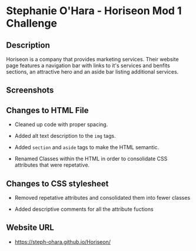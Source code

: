 # Stephanie O'Hara - Horiseon Mod 1 Challenge

## Description

Horiseon is a company that provides marketing services. Their website page features a navigation bar with links to it's services and benfits sections, an attractive hero and an aside bar listing additional services. 

## Screenshots


## Changes to HTML File

* Cleaned up code with proper spacing.

* Added alt text description to the ``` img ``` tags.

* Added ``` section ``` and ``` aside ``` tags to make the HTML semantic.

* Renamed Classes within the HTML in order to consolidate CSS attributes that were repetative.

## Changes to CSS stylesheet

* Removed repetative attributes and consolidated them into fewer classes

* Added descriptive comments for all the attribute fuctions

## Website URL

- https://steph-ohara.github.io/Horiseon/
